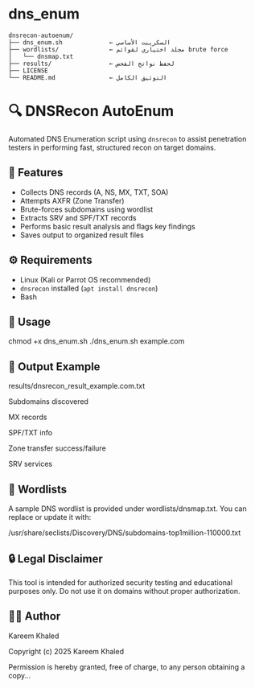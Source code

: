 # dns_enum
```
dnsrecon-autoenum/
├── dns_enum.sh             ← السكريبت الأساسي
├── wordlists/              ← مجلد اختياري لقوائم brute force
│   └── dnsmap.txt
├── results/                ← لحفظ نواتج الفحص
├── LICENSE
└── README.md               ← التوثيق الكامل
```

# 🔍 DNSRecon AutoEnum

Automated DNS Enumeration script using `dnsrecon` to assist penetration testers in performing fast, structured recon on target domains.

## 📌 Features

- Collects DNS records (A, NS, MX, TXT, SOA)
- Attempts AXFR (Zone Transfer)
- Brute-forces subdomains using wordlist
- Extracts SRV and SPF/TXT records
- Performs basic result analysis and flags key findings
- Saves output to organized result files

## ⚙️ Requirements

- Linux (Kali or Parrot OS recommended)
- `dnsrecon` installed (`apt install dnsrecon`)
- Bash

## 🧪 Usage

chmod +x dns_enum.sh
./dns_enum.sh example.com

## 📁 Output Example

results/dnsrecon_result_example.com.txt

Subdomains discovered

MX records

SPF/TXT info

Zone transfer success/failure

SRV services


## 📂 Wordlists
A sample DNS wordlist is provided under wordlists/dnsmap.txt. You can replace or update it with:

/usr/share/seclists/Discovery/DNS/subdomains-top1million-110000.txt
## 🔒 Legal Disclaimer
This tool is intended for authorized security testing and educational purposes only. Do not use it on domains without proper authorization.

## 👨‍💻 Author
Kareem Khaled 


Copyright (c) 2025 Kareem Khaled

Permission is hereby granted, free of charge, to any person obtaining a copy...

